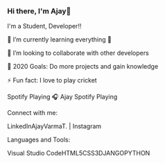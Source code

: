 ### Hi there, I'm Ajay👋


I'm a Student, Developer!!

🌱 I’m currently learning everything 🤣

👯 I’m looking to collaborate with other developers

🥅 2020 Goals: Do more projects and gain knowledge

⚡ Fun fact: I love to play cricket

Spotify Playing 🎧
Ajay Spotify Playing

Connect with me:

 LinkedInAjayVarmaT. | Instagram

Languages and Tools:

Visual Studio CodeHTML5CSS3DJANGOPYTHON

